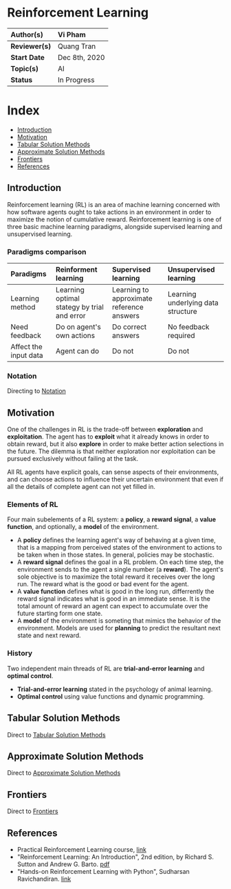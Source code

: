 # Reinforcement Learning

| **Author(s)** | Vi Pham|
| :------------ | :-------------------------------------------------------------------------------------------- |
| **Reviewer(s)** | Quang Tran |
| **Start Date** | Dec 8th, 2020 |
| **Topic(s)** | AI |
| **Status**       | In Progress |

# Index
- [Introduction](#introduction)
- [Motivation](#motivation)
- [Tabular Solution Methods](#tabular-solution-methods)
- [Approximate Solution Methods](#approximate-solution-methods)
- [Frontiers](#frontiers)
- [References](#references)

## Introduction

Reinforcement learning (RL) is an area of machine learning concerned with how software agents ought to take actions in an environment in order to maximize the notion of cumulative reward. Reinforcement learning is one of three basic machine learning paradigms, alongside supervised learning and unsupervised learning.

### Paradigms comparison

|Paradigms | Reinforment learning | Supervised learning | Unsupervised learning |
|:----------| :----------|:----------|:----------|
|Learning method | Learning optimal stategy by trial and error | Learning to approximate reference answers| Learning underlying data structure|
|Need feedback| Do on agent's own actions | Do correct answers | No feedback required|
|Affect the input data |Agent can do| Do not | Do not |

### Notation

Directing to [Notation](notation/notation.md)

## Motivation

One of the challenges in RL is the trade-off between **exploration** and **exploitation**. The agent has to **exploit** what it already knows in order to obtain reward, but it also **explore** in order to make better action selections in the future. The dilemma is that neither exploration nor exploitation can be pursued exclusively without failing at the task.

All RL agents have explicit goals, can sense aspects of their environments, and can choose actions to influence their uncertain environment that even if all the details of complete agent can not yet filled in.


### Elements of RL

Four main subelements of a RL system: a **policy**, a **reward signal**, a **value function**, and optionally, a **model** of the environment.

- A **policy** defines the learning agent's way of behaving at a given time, that is a mapping from perceived states of the environment to actions to be taken when in those states. In general, policies may be stochastic.
- A **reward signal** defines the goal in a RL problem. On each time step, the environment sends to the agent a single number (a **reward**). The agent's sole objective is to maximize the total reward it receives over the long run. The reward what is the good or bad event for the agent.
- A **value function** defines what is good in the long run, differrently the reward signal indicates what is good in an immediate sense. It is the total amount of reward an agent can expect to accumulate over the future starting form one state.
- A **model** of the environment is someting that mimics the behavior of the environment. Models are used for **planning** to predict the resultant next state and next reward.

### History 

Two independent main threads of RL are **trial-and-error learning** and **optimal control**.
- **Trial-and-error learning** stated in the psychology of animal learning.
- **Optimal control** using value functions and dynamic programming.

## Tabular Solution Methods
Direct to [Tabular Solution Methods](tabular-solution-methods)

## Approximate Solution Methods
Direct to [Approximate Solution Methods](approximate-solution-methods)

## Frontiers
Direct to [Frontiers](frontiers)

## References
- Practical Reinforcement Learning course, [link](https://www.coursera.org/learn/practical-rl)
- "Reinforcement Learning: An Introduction", 2nd edition, by Richard S. Sutton and Andrew G. Barto. [pdf](https://web.stanford.edu/class/psych209/Readings/SuttonBartoIPRLBook2ndEd.pdf)
- "Hands-on Reinforcement Learning with Python", Sudharsan Ravichandiran. [link](https://librariestech.com/category/computer-science/hands-on-reinforcement-learning-with-python-master-reinforcement-and-deep-reinforcement-learning-using-openai-gym-and-tensorflow/)
